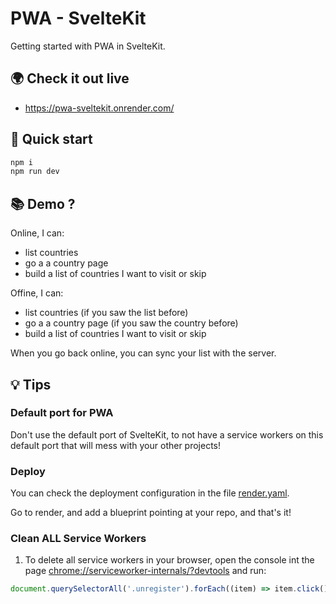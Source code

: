# PWA - SvelteKit

Getting started with PWA in SvelteKit.

## 🌍 Check it out live

- https://pwa-sveltekit.onrender.com/

## 🚀 Quick start

```bash
npm i
npm run dev
```

## 📚 Demo ?

Online, I can:

- list countries
- go a a country page
- build a list of countries I want to visit or skip

Offine, I can:

- list countries (if you saw the list before)
- go a a country page (if you saw the country before)
- build a list of countries I want to visit or skip

When you go back online, you can sync your list with the server.

## 💡 Tips

### Default port for PWA

Don't use the default port of SvelteKit, to not have a service workers on this default port that will mess with your other projects!

### Deploy

You can check the deployment configuration in the file [render.yaml](./render.yaml).

Go to render, and add a blueprint pointing at your repo, and that's it!

### Clean ALL Service Workers

1. To delete all service workers in your browser, open the console int the page [chrome://serviceworker-internals/?devtools](chrome://serviceworker-internals/?devtools) and run:

```js
document.querySelectorAll('.unregister').forEach((item) => item.click());
```

